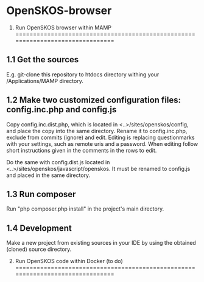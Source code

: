 # OpenSKOS-browser
1. Run OpenSKOS browser within MAMP
===============================================================================

1.1 Get the sources
-------------------------------------------------------------------------------
E.g. git-clone this repository to htdocs directory withing your /Applications/MAMP directory. 

1.2  Make two customized configuration files: config.inc.php and config.js
-------------------------------------------------------------------------------
Copy config.inc.dist.php, which is located in <..>/sites/openskos/config, and place the copy into the same directory.
Rename it to config.inc.php, exclude from commits (ignore) and edit. Editing is replacing questionmarks with your settings, 
such as remote uris and a password. When editing follow short instructions given in the comments in the rows to edit.

Do the same with config.dist.js located in <..>/sites/openskos/javascript/openskos. It must be renamed to config.js and 
placed in the same directory.

1.3 Run composer
-------------------------------------------------------------------------------
Run "php composer.php install" in the project's main directory.

1.4 Development
-------------------------------------------------------------------------------
Make a new project from existing sources in your IDE by using the obtained (cloned) source directory.



2. Run OpenSKOS code within Docker (to do)
===============================================================================
